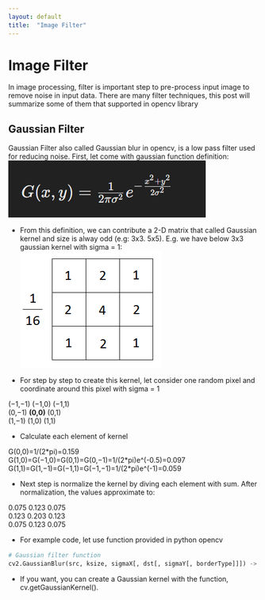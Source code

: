 ```yaml
---
layout: default
title:  "Image Filter"
---
```


# Image Filter
In image processing, filter is important step to pre-process input image to remove noise in input data. There are many filter techniques, this post will summarize some of them that supported in opencv library

## Gaussian Filter
Gaussian Filter also called Gaussian blur in opencv,  is a low pass filter used for reducing noise. First, let come with gaussian function definition:<br />
![Gaussian Filter formula](https://github.com/lexma1412/lexma1412.github.io/blob/main/assets/ImageFilter/Gaussian_formula.png?raw=true)


- From this definition, we can contribute a 2-D matrix that called Gaussian kernel and size is alway odd (e.g: 3x3. 5x5). E.g. we have below 3x3 gaussian kernel with sigma = 1:<br />
![Gaussian Filter formula](https://github.com/lexma1412/lexma1412.github.io/blob/main/assets/ImageFilter/3x3GaussianKernel.png?raw=true)

- For step by step to create this kernel, let consider one random pixel and coordinate around this pixel with sigma = 1 
<p> (−1,−1) (−1,0) (−1,1)<br />
(0,−1) <strong>(0,0)</strong> (0,1) <br />
(1,−1) (1,0) (1,1)</p>

- Calculate each element of kernel
<p>G(0,0)=1/(2*pi)=0.159<br />
G(1,0)=G(−1,0)=G(0,1)=G(0,−1)=1/(2*pi)e^(-0.5)=0.097<br />
G(1,1)=G(1,−1)=G(−1,1)=G(−1,−1)=1/(2*pi)e^(-1)=0.059</p>

- Next step is normalize the kernel by diving each element with sum. After normalization, the values approximate to:
<p>0.075 0.123 0.075<br />
0.123 0.203 0.123<br />
0.075 0.123 0.075</p>

- For example code, let use function provided in python opencv
```python
# Gaussian filter function
cv2.GaussianBlur(src, ksize, sigmaX[, dst[, sigmaY[, borderType]]]) ->	dst
```
- If you want, you can create a Gaussian kernel with the function, cv.getGaussianKernel().